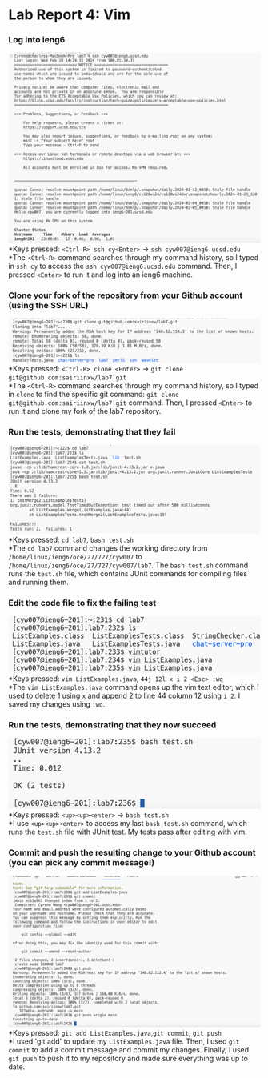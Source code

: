 # Lab Report 4: Vim

### Log into ieng6
![Image](4ieng6.png)
*Keys pressed: `<Ctrl-R> ssh cy<Enter>` -> `ssh cyw007@ieng6.ucsd.edu`
\
*The `<Ctrl-R>` command searches through my command history, so I typed in `ssh cy` to access the `ssh cyw007@ieng6.ucsd.edu` command. Then, I pressed `<Enter>` to run it and log into an ieng6 machine.

### Clone your fork of the repository from your Github account (using the SSH URL)
![Image](4clone.png)
*Keys pressed: `<Ctrl-R> clone <Enter>` -> `git clone git@github.com:sairiinxw/lab7.git`
\
*The `<Ctrl-R>` command searches through my command history, so I typed in `clone` to find the specific git command: `git clone git@github.com:sairiinxw/lab7.git` command. Then, I pressed `<Enter>` to run it and clone my fork of the lab7 repository.

### Run the tests, demonstrating that they fail
![Image](4run.png)
*Keys pressed: `cd lab7`, `bash test.sh`
\
*The `cd lab7` command changes the working directory from `/home/linux/ieng6/oce/27/727/cyw007` to `/home/linux/ieng6/oce/27/727/cyw007/lab7`. The `bash test.sh` command runs the `test.sh` file, which contains JUnit commands for compiling files and running them.

### Edit the code file to fix the failing test
![Image](4vim2.png)
*Keys pressed: `vim ListExamples.java`, `44j 12l x i 2 <Esc> :wq`
\
*The `vim ListExamples.java` command opens up the vim text editor, which I used to delete 1 using `x` and append 2 to line 44 column 12 using `i 2`. I saved my changes using `:wq`.

### Run the tests, demonstrating that they now succeed
![Image](4goodtest.png)
*Keys pressed: `<up><up><enter>` -> `bash test.sh`
\
*I use `<up><up><enter>` to access my last `bash test.sh` command, which runs the `test.sh` file with JUnit test. My tests pass after editing with vim.


### Commit and push the resulting change to your Github account (you can pick any commit message!)
![Image](4commit.png)
*Keys pressed: `git add ListExamples.java`,`git commit`, `git push`
\
*I used 'git add' to update my `ListExamples.java` file. Then, I used `git commit` to add a commit message and commit my changes. Finally, I used `git push` to push it to my repository and made sure everything was up to date.

